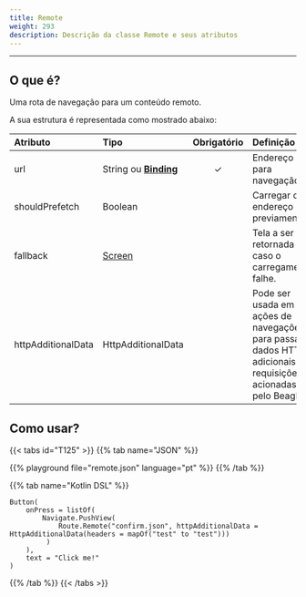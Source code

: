 ```yaml
---
title: Remote
weight: 293
description: Descrição da classe Remote e seus atributos
---
```


---

## O que é? <a id="definicao"></a>

Uma rota de navegação para um conteúdo remoto.

A sua estrutura é representada como mostrado abaixo:

<table>
  <thead>
    <tr>
      <th style="text-align:left"><strong>Atributo</strong>
      </th>
      <th style="text-align:left"><strong>Tipo</strong>
      </th>
      <th style="text-align:center">Obrigat&#xF3;rio</th>
      <th style="text-align:left"><strong>Defini&#xE7;&#xE3;o</strong>
      </th>
    </tr>
  </thead>
  <tbody>
    <tr>
      <td style="text-align:left">url</td>
      <td style="text-align:left">
        String ou
        <a href="https://docs.usebeagle.io/v/v1.0-en/api/context#bindings"><strong>Binding</strong></a>
      </td>
      <td style="text-align:center">&#x2713;</td>
      <td style="text-align:left">Endere&#xE7;o para navega&#xE7;&#xE3;o.</td>
    </tr>
    <tr>
      <td style="text-align:left">shouldPrefetch</td>
      <td style="text-align:left">Boolean</td>
      <td style="text-align:center"></td>
      <td style="text-align:left">Carregar o endere&#xE7;o previamente.</td>
    </tr>
    <tr>
      <td style="text-align:left">fallback</td>
      <td style="text-align:left"><a href="../../../screen/">Screen</a>
      </td>
      <td style="text-align:center"></td>
      <td style="text-align:left">Tela a ser retornada caso o carregamento falhe.</td>
    </tr>
    <tr>
      <td style="text-align:left">httpAdditionalData</td>
      <td style="text-align:left">HttpAdditionalData</td>
      <td style="text-align:center"></td>
      <td style="text-align:left">Pode ser usada em ações de navegações para passar dados HTTP adicionais em requisições acionadas pelo Beagle.</td>
    </tr>
  </tbody>
</table>

## Como usar?

{{< tabs id="T125" >}}
{{% tab name="JSON" %}}
<!-- json-playground:remote.json
{
  "_beagleComponent_": "beagle:button",
  "text": "Click me!",
  "onPress": [
    {
      "_beagleAction_": "beagle:pushView",
      "route": {
        "url": "confirm.json",
        "shouldPrefetch": false,
        "httpAdditionalData": {
            "headers": {
                "test": "test"
            }
        }
      }
    }
  ]
}
-->
{{% playground file="remote.json" language="pt" %}}
{{% /tab %}}

{{% tab name="Kotlin DSL" %}}
```
Button(
    onPress = listOf(
        Navigate.PushView(
            Route.Remote("confirm.json", httpAdditionalData = HttpAdditionalData(headers = mapOf("test" to "test")))
         )
    ),
    text = "Click me!"
)
```
{{% /tab %}}
{{< /tabs >}}
